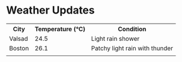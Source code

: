 # Weather Updates

<!-- WEATHER-UPDATE-START -->
<table><tr><th>City</th><th>Temperature (°C)</th><th>Condition</th></tr><tr><td>Valsad</td><td>24.5</td><td>Light rain shower</td></tr><tr><td>Boston</td><td>26.1</td><td>Patchy light rain with thunder</td></tr><tr><td></td><td></td><td></td></tr></table>
<!-- WEATHER-UPDATE-END -->
